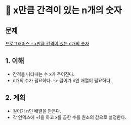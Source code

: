 # 🔢 x만큼 간격이 있는 n개의 숫자

## 문제

[프로그래머스 - x만큼 간격이 있는 n개의 숫자](https://programmers.co.kr/learn/courses/30/lessons/42583)
## 1. 이해
- 간격을 나타내는 수 x가 주어진다.
- n개의 수가 필요하다. -> 길이가 n인 배열이 필요하다.
## 2. 계획
- 길이가 n인 배열을 만든다.
- 각 인덱스에 +1을 하고 x를 곱한 수를 원소의 값으로 설정한다.